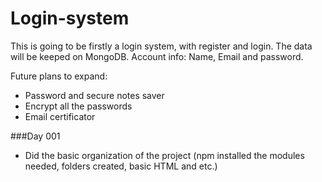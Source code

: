# Login-system

This is going to be firstly a login system, with register and login. The data will be keeped on MongoDB.
Account info: Name, Email and password.

Future plans to expand:
- Password and secure notes saver
- Encrypt all the passwords
- Email certificator

###Day 001
- Did the basic organization of the project (npm installed the modules needed, folders created, basic HTML and etc.)
